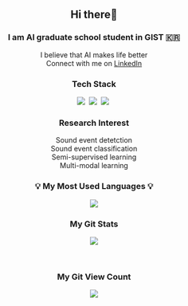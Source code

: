 <h2 align="center"> Hi there👋</h2>
<h3 align="center">I am AI graduate school student in GIST 🇰🇷 </h3>
<p align="center">
I believe that AI makes life better<br/>
Connect with me on <a href="https://www.linkedin.com/in/jiwon-kim-04839b229/">LinkedIn</a>

<br/>
</p>
<h3 align="center"> Tech Stack </h3>
<p align="center">
  <img src="https://img.shields.io/badge/python-ffb13b?style=flat&logo=python&logoColor=white"/></a>&nbsp 
  <img src="https://img.shields.io/badge/pytorch-005571?style=flat&logo=pytorch&logoColor=white"/></a>&nbsp
  <img src="https://img.shields.io/badge/docker-11B48A?style=flat&logo=docker&logoColor=white"/></a>&nbsp
  <br>
</p>
<h3 align="center"> Research Interest </h3>
<p align="center">
  Sound event detetction <br/>
  Sound event classification <br/>
  Semi-supervised learning <br/>
  Multi-modal learning <br/>
</p>
  

<h3 align="center">💡 My Most Used Languages 💡</h3>
<p align="center">
  <a href="https://github.com/VEOjiwon">
    <img align="center" src="https://github-readme-stats.vercel.app/api/top-langs/?username=VEOjiwon&layout=compact&show_icons=$true&show_owner=$true&hide_title=$false&theme=$nord" />
  </a>
</p>
<h3 align="center"> My Git Stats </h3>
<p align="center">
  <a href="https://github.com/VEOjiwon">
    <img align="center" src="https://github-readme-stats.vercel.app/api?username=VEOjiwon&hide=contribs,prs&hide_title=true&show_icons=true&include_all_commits=true&theme=nord" />
  </a>
</p>

<br>
<h3 align="center"> My Git View Count </h3>
<p align="center">
<!-- Git View Count -->
<a href="https://hits.seeyoufarm.com"><img src="https://hits.seeyoufarm.com/api/count/incr/badge.svg?url=https%3A%2F%2Fgithub.com%2FVEOjiwon%2Fhit-counter&count_bg=%2379C83D&title_bg=%23555555&icon=apple.svg&icon_color=%23E7E7E7&title=&edge_flat=true"/></a>
</p>
